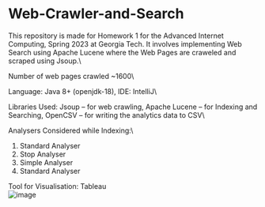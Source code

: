 # Web-Crawler-and-Search
This repository is made for Homework 1 for the Advanced Internet Computing, Spring 2023 at Georgia Tech. It involves implementing Web Search using Apache Lucene where the Web Pages are craweled and scraped using Jsoup.\


Number of web pages crawled ~1600\

Language: Java 8+ (openjdk-18), IDE: IntelliJ\

Libraries Used: Jsoup – for web crawling, Apache Lucene – for Indexing and Searching, OpenCSV – for writing the analytics data to CSV\

Analysers Considered while Indexing:\
1.	Standard Analyser
2.	Stop Analyser
3.	Simple Analyser
4.	Standard Analyser

Tool for Visualisation: Tableau \
![image](https://user-images.githubusercontent.com/33484548/215236830-60455e8c-4f4d-41b3-87a9-c1253eeae5d6.png)
